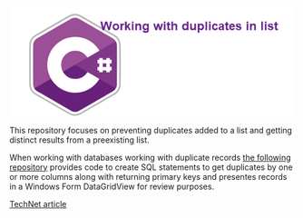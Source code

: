 ![qqq](assets/csharp_logo_1.png)

This repository focuses on preventing duplicates added to a list and getting distinct results from a preexisting list.

When working with databases working with duplicate records [the following repository](https://github.com/karenpayneoregon/SqlServerFindDuplicateRecords) provides code to create SQL statements to get duplicates by one or more columns along with returning primary keys and presentes records in a Windows Form DataGridView for review purposes.

[TechNet article](https://social.technet.microsoft.com/wiki/contents/articles/53309.c-object-comparisons-basics.aspx)